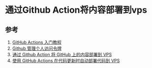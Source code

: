 # 通过Github Action将内容部署到vps


## 参考
1. [GitHub Actions 入门教程](https://www.ruanyifeng.com/blog/2019/09/getting-started-with-github-actions.html)
1. [Github 管理个人访问令牌](https://docs.github.com/zh/authentication/keeping-your-account-and-data-secure/managing-your-personal-access-tokens)
1. [通过 Github Action 将 GitHub 上的内容部署到 VPS](https://tourcoder.com/deploy-from-github-to-vps-via-github-action/)
1. [使用 GitHub Actions 在代码更新时自动部署代码到 VPS](https://blog.csdn.net/m0_57236802/article/details/134216395)